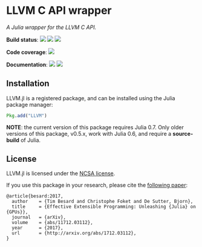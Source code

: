 LLVM C API wrapper
==================

*A Julia wrapper for the LLVM C API.*

**Build status**: [![][gitlab-img]][gitlab-url] [![][travis-img]][travis-url] [![][appveyor-img]][appveyor-url]

**Code coverage**: [![][codecov-img]][codecov-url]

**Documentation**: [![][docs-stable-img]][docs-stable-url] [![][docs-latest-img]][docs-latest-url]

[gitlab-img]: https://gitlab.com/JuliaGPU/LLVM.jl/badges/master/pipeline.svg
[gitlab-url]: https://gitlab.com/JuliaGPU/LLVM.jl/pipelines

[travis-img]: https://travis-ci.org/maleadt/LLVM.jl.svg?branch=master
[travis-url]: https://travis-ci.org/maleadt/LLVM.jl

[appveyor-img]: https://ci.appveyor.com/api/projects/status/5069m449yvvkyn9q/branch/master?svg=true
[appveyor-url]: https://ci.appveyor.com/project/maleadt/llvm-jl

[codecov-img]: https://codecov.io/gh/maleadt/LLVM.jl/branch/master/graph/badge.svg
[codecov-url]: https://codecov.io/gh/maleadt/LLVM.jl

[docs-stable-img]: https://img.shields.io/badge/docs-stable-blue.svg
[docs-stable-url]: http://maleadt.github.io/LLVM.jl/stable
[docs-latest-img]: https://img.shields.io/badge/docs-latest-blue.svg
[docs-latest-url]: http://maleadt.github.io/LLVM.jl/latest


Installation
------------

LLVM.jl is a registered package, and can be installed using the Julia package manager:

```julia
Pkg.add("LLVM")
```

**NOTE**: the current version of this package requires Julia 0.7. Only older
versions of this package, v0.5.x, work with Julia 0.6, and require a
**source-build** of Julia.


License
-------

LLVM.jl is licensed under the [NCSA license](LICENSE.md).

If you use this package in your research, please cite the [following
paper](https://arxiv.org/abs/1712.03112):

```
@article{besard:2017,
  author    = {Tim Besard and Christophe Foket and De Sutter, Bjorn},
  title     = {Effective Extensible Programming: Unleashing {Julia} on {GPUs}},
  journal   = {arXiv},
  volume    = {abs/11712.03112},
  year      = {2017},
  url       = {http://arxiv.org/abs/1712.03112},
}
```
